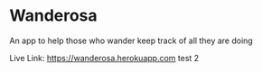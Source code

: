 # Wanderosa
An app to help those who wander keep track of all they are doing

Live Link: https://wanderosa.herokuapp.com
test 2